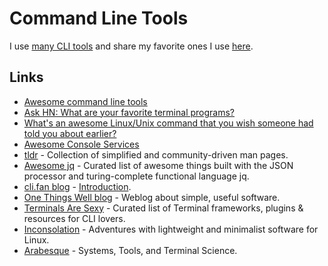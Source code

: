 # Command Line Tools

I use [many CLI tools](https://github.com/nikitavoloboev/dotfiles/blob/master/nix/darwin.nix#L6) and share my favorite ones I use [here](https://github.com/nikitavoloboev/my-mac-os#command-line-apps).

## Links

- [Awesome command line tools](https://github.com/learn-anything/command-line-tools#readme)
- [Ask HN: What are your favorite terminal programs?](https://news.ycombinator.com/item?id=17011227)
- [What's an awesome Linux/Unix command that you wish someone had told you about earlier?](https://twitter.com/b0rk/status/993165679833567233)
- [Awesome Console Services](https://github.com/chubin/awesome-console-services#readme)
- [tldr](https://github.com/tldr-pages/tldr) - Collection of simplified and community-driven man pages.
- [Awesome jq](https://github.com/fiatjaf/awesome-jq#readme) - Curated list of awesome things built with the JSON processor and turing-complete functional language jq.
- [cli.fan blog](https://cli.fan/posts/introduction/) - [Introduction](https://cli.fan/posts/introduction/).
- [One Things Well blog](https://onethingwell.org/) - Weblog about simple, useful software.
- [Terminals Are Sexy](https://terminalsare.sexy/) - Curated list of Terminal frameworks, plugins & resources for CLI lovers.
- [Inconsolation](https://inconsolation.wordpress.com/) - Adventures with lightweight and minimalist software for Linux.
- [Arabesque](https://sanctum.geek.nz/arabesque/) - Systems, Tools, and Terminal Science.
